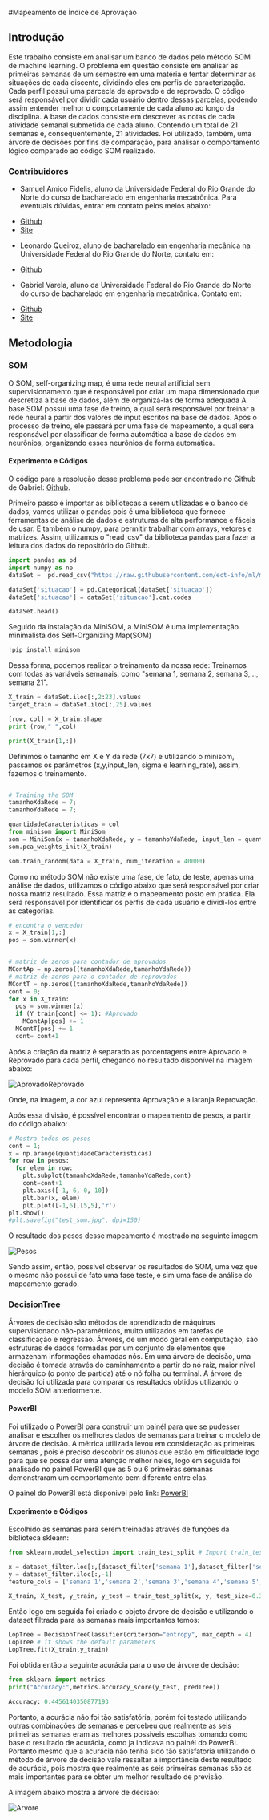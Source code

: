 #Mapeamento de Índice de Aprovação
## Introdução
Este trabalho consiste em analisar um banco de dados pelo método SOM de machine learning.
O problema em questão consiste em analisar as primeiras semanas de um semestre em uma matéria e tentar determinar as situações de cada discente, dividindo eles em perfis de caracterização.
Cada perfil possui uma parcecla de aprovado e de reprovado. O código será responsável por dividir cada usuário dentro dessas parcelas, podendo assim entender melhor o comportamente de cada aluno ao longo da disciplina.
A base de dados consiste em descrever as notas de cada atividade semanal submetida de cada aluno. Contendo um total de 21 semanas e, consequentemente, 21 atividades.
Foi utilizado, também, uma árvore de decisões por fins de comparação, para analisar o comportamento lógico comparado ao código SOM realizado.

### Contribuidores

- Samuel Amico Fidelis, aluno da Universidade Federal do Rio Grande do Norte do curso de bacharelado em engenharia mecatrônica. Para eventuais dúvidas, entrar em contato pelos
meios abaixo:
* [Github](https://github.com/samuelamico/MachineLearning)
* [Site](https://samuelamico.github.io/)

- Leonardo Queiroz, aluno de bacharelado em engenharia mecânica na Universidade Federal do Rio Grande do Norte, contato em:
* [Github](https://github.com/leocqueiroz)

- Gabriel Varela, aluno da Universidade Federal do Rio Grande do Norte do curso de bacharelado em engenharia mecatrônica. Contato em:
* [Github](https://github.com/gabrielvrl)
* [Site](https://gabrielvrl.github.io/)

## Metodologia

### SOM
O SOM, self-organizing map, é uma rede neural artificial sem supervisionamento que é responsável por criar um mapa dimensionado que descretiza a base de dados, além de organizá-las de forma adequada
A base SOM possui uma fase de treino, a qual será responsável por treinar a rede neural a partir dos valores de input escritos na base de dados. Após o processo de treino, ele passará por uma fase de mapeamento, a qual sera responsável por classificar de forma automática a base de dados em neurônios, organizando esses neurônios de forma automática.

#### Experimento e Códigos

O código para a resolução desse problema pode ser encontrado no Github de Gabriel: [Github](https://github.com/gabrielvrl/Machine-Learning-ECT/blob/master/SOM_U2.ipynb).

Primeiro passo é importar as bibliotecas a serem utilizadas e o banco de dados, vamos utilizar o pandas pois é uma biblioteca que fornece ferramentas de análise de dados e estruturas de alta performance e fáceis de usar. E também o numpy, para permitir trabalhar com arrays, vetores e matrizes.
Assim, utilizamos o "read_csv" da biblioteca pandas para fazer a leitura dos dados do repositório do Github.

```py
import pandas as pd
import numpy as np
dataSet =  pd.read_csv("https://raw.githubusercontent.com/ect-info/ml/master/dados/lop_submissao_semana.csv",index_col=False )

dataSet['situacao'] = pd.Categorical(dataSet['situacao'])
dataSet['situacao'] = dataSet['situacao'].cat.codes

dataSet.head()
```

Seguido da instalação da MiniSOM, a MiniSOM é uma implementação minimalista dos Self-Organizing Map(SOM)

```py
!pip install minisom
```

Dessa forma, podemos realizar o treinamento da nossa rede:
Treinamos com todas as variáveis semanais, como "semana 1, semana 2, semana 3,..., semana 21".

```py
X_train = dataSet.iloc[:,2:23].values 
target_train = dataSet.iloc[:,25].values

[row, col] = X_train.shape
print (row," ",col)

print(X_train[1,:])
```

Definimos o tamanho em X e Y da rede (7x7) e utilizando o minisom, passamos os parâmetros (x,y,input_len, sigma e learning_rate), assim, fazemos o treinamento.

```py

# Training the SOM
tamanhoXdaRede = 7; 
tamanhoYdaRede = 7; 

quantidadeCaracteristicas = col
from minisom import MiniSom
som = MiniSom(x = tamanhoXdaRede, y = tamanhoYdaRede, input_len = quantidadeCaracteristicas, sigma = 1.0, learning_rate = 0.4)
som.pca_weights_init(X_train)

som.train_random(data = X_train, num_iteration = 40000)
```

Como no método SOM não existe uma fase, de fato, de teste, apenas uma análise de dados, utilizamos o código abaixo que será responsável por criar nossa matriz resultado. Essa matriz é o mapeamento posto em prática. Ela será responsavel por identificar os perfis de cada usuário e dividí-los entre as categorias.

```py
# encontra o vencedor 
x = X_train[1,:]
pos = som.winner(x)


# matriz de zeros para contador de aprovados 
MContAp = np.zeros((tamanhoXdaRede,tamanhoYdaRede))
# matriz de zeros para o contador de reprovados 
MContT = np.zeros((tamanhoXdaRede,tamanhoYdaRede))
cont = 0; 
for x in X_train: 
  pos = som.winner(x)
  if (Y_train[cont] <= 1): #Aprovado 
    MContAp[pos] += 1
  MContT[pos] += 1
  cont= cont+1
```

Após a criação da matriz é separado as porcentagens entre Aprovado e Reprovado para cada perfil, chegando no resultado disponível na imagem abaixo:

![AprovadoReprovado](https://github.com/leocqueiroz/MachineLearning/blob/master/SOM/Imagens/AprovadoReproado.PNG)

Onde, na imagem, a cor azul representa Aprovação e a laranja Reprovação.

Após essa divisão, é possível encontrar o mapeamento de pesos, a partir do código abaixo:

```py
# Mostra todos os pesos 
cont = 1;
x = np.arange(quantidadeCaracteristicas)
for row in pesos:
  for elem in row:
    plt.subplot(tamanhoXdaRede,tamanhoYdaRede,cont)
    cont=cont+1
    plt.axis([-1, 6, 0, 10])
    plt.bar(x, elem)
    plt.plot([-1,6],[5,5],'r')
plt.show()
#plt.savefig("test_som.jpg", dpi=150)
```

O resultado dos pesos desse mapeamento é mostrado na seguinte imagem

![Pesos](https://github.com/leocqueiroz/MachineLearning/blob/master/SOM/Imagens/Pesos.PNG)

Sendo assim, então, possível observar os resultados do SOM, uma vez que o mesmo não possui de fato uma fase teste, e sim uma fase de análise do mapeamento gerado.

### DecisionTree

Árvores de decisão são métodos de aprendizado de máquinas supervisionado não-paramétricos, muito utilizados em tarefas de classificação e regressão. Árvores, de um modo geral em computação, são estruturas de dados formadas por um conjunto de elementos que armazenam informações chamadas nós.
Em uma árvore de decisão, uma decisão é tomada através do caminhamento a partir do nó raiz, maior nível hierárquico (o ponto de partida) até o nó folha ou terminal.
A árvore de decisão foi utilizada para comparar os resultados obtidos utilizando o modelo SOM anteriormente.

#### PowerBI

Foi utilizado o PowerBI para construir um painél para que se pudesser analisar e escolher os melhores dados de semanas para treinar o modelo de árvore de decisão. A métrica utilizada levou em consideração as primeiras semanas 
, pois é preciso descobrir os alunos que estão em dificuldade logo para que se possa dar uma atenção melhor neles, logo em seguida foi analisado no painel PowerBI que as 5 ou 6 primeiras semanas demonstraram
um comportamento bem diferente entre elas.

O painel do PowerBI está disponivel pelo link: [PowerBI](https://github.com/samuelamico/MachineLearning/tree/master/DecisionTree)

#### Experimento e Códigos

Escolhido as semanas para serem treinadas através de funções da biblioteca sklearn:

```py
from sklearn.model_selection import train_test_split # Import train_test_split function

x = dataset_filter.loc[:,[dataset_filter['semana 1'],dataset_filter['semana 2'],dataset_filter['semana 3'],dataset_filter['semana 4'],dataset_filter['semana 5'],dataset_filter['semana 6']]]
y = dataset_filter.iloc[:,-1]
feature_cols = ['semana 1','semana 2','semana 3','semana 4','semana 5','semana 6']

X_train, X_test, y_train, y_test = train_test_split(x, y, test_size=0.3, random_state=1) 
```

Então logo em seguida foi criado o objeto árvore de decisão e utilizando o dataset filtrada para as semanas mais importantes temos:

```py
LopTree = DecisionTreeClassifier(criterion="entropy", max_depth = 4)
LopTree # it shows the default parameters
LopTree.fit(X_train,y_train)
```

Foi obtida então a seguinte acurácia para o uso de árvore de decisão:

```py
from sklearn import metrics
print("Accuracy:",metrics.accuracy_score(y_test, predTree))

Accuracy: 0.4456140350877193
```

Portanto, a acurácia não foi tão satisfatória, porém foi testado utilizando outras combinações de semanas e percebeu que 
realmente as seis primeiras semanas eram as melhores possiveis escolhas tomando como base o resultado de acurácia, como ja indicava no painél do PowerBI. Portanto mesmo que a acurácia não tenha sido tão satisfatoria utilizando o método de árvore de decisão
vale ressaltar a importância deste resultado de acurácia, pois mostra que realmente as seis primeiras semanas são as mais importantes para se obter um melhor resultado de previsão.

A imagem abaixo mostra a árvore de decisão:

![Arvore](https://github.com/samuelamico/MachineLearning/blob/master/DecisionTree/loptree.png)